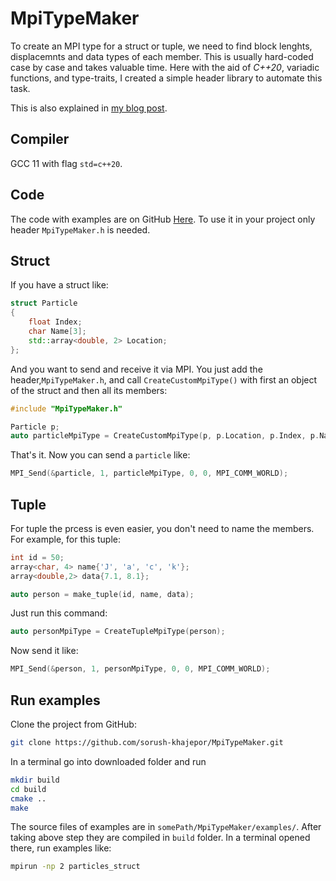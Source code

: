 # MpiTypeMaker


To create an MPI type for a struct or tuple, we need to find block lenghts, displacemnts and data types of each member. This is usually hard-coded case by case and takes valuable time. Here with the aid of *C++20*, variadic functions, and type-traits, I created a simple header library to automate this task. 

This is also explained in [my blog post](https://iamsorush.com/posts/mpi-auto-custom-type/).

## Compiler

GCC 11 with flag `std=c++20`. 

## Code

The code with examples are on GitHub [Here](https://github.com/sorush-khajepor/MpiTypeMaker). To use it in your project only header `MpiTypeMaker.h` is needed. 

## Struct

If you have a struct like:

```cpp
struct Particle
{
	float Index;
	char Name[3];
	std::array<double, 2> Location;
};
```

And you want to send and receive it via MPI. You just add the header,`MpiTypeMaker.h`, and call `CreateCustomMpiType()` with first an object of the struct and then all its members:

```cpp
#include "MpiTypeMaker.h"

Particle p;
auto particleMpiType = CreateCustomMpiType(p, p.Location, p.Index, p.Name);
```

That's it. Now you can send a `particle` like:

```cpp
MPI_Send(&particle, 1, particleMpiType, 0, 0, MPI_COMM_WORLD);
```

## Tuple

For tuple the prcess is even easier, you don't need to name the members. For example, for this tuple:

```cpp
int id = 50;
array<char, 4> name{'J', 'a', 'c', 'k'};
array<double,2> data{7.1, 8.1};

auto person = make_tuple(id, name, data);
```

Just run this command:

```cpp
auto personMpiType = CreateTupleMpiType(person);
```

Now send it like:

```cpp
MPI_Send(&person, 1, personMpiType, 0, 0, MPI_COMM_WORLD);
```

## Run examples

Clone the project from GitHub:

```bash
git clone https://github.com/sorush-khajepor/MpiTypeMaker.git
```

In a terminal go into downloaded folder and run

```sh
mkdir build
cd build
cmake ..
make
```

The source files of examples are in `somePath/MpiTypeMaker/examples/`. After taking above step they are compiled in `build` folder. In a terminal opened there, run examples like:

```sh
mpirun -np 2 particles_struct 
```

